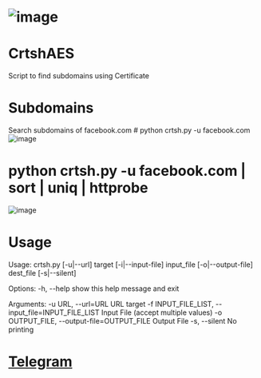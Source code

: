 # ![image](https://user-images.githubusercontent.com/66049511/119264025-04526600-bbd1-11eb-902e-fdc5c4fa4901.png)
# CrtshAES
Script to find subdomains using Certificate 

# Subdomains

Search subdomains of facebook.com # python crtsh.py  -u facebook.com
![image](https://user-images.githubusercontent.com/66049511/119264193-a4a88a80-bbd1-11eb-8324-10955446a86b.png)

# python crtsh.py  -u facebook.com | sort | uniq | httprobe
![image](https://user-images.githubusercontent.com/66049511/119264261-ea655300-bbd1-11eb-8d82-ef8779636361.png)


# Usage
Usage: crtsh.py [-u|--url] target [-i|--input-file] input_file [-o|--output-file] dest_file [-s|--silent]

Options:
  -h, --help            show this help message and exit

  Arguments:
    -u URL, --url=URL   URL target
    -f INPUT_FILE_LIST, --input_file=INPUT_FILE_LIST
                        Input File (accept multiple values)
    -o OUTPUT_FILE, --output-file=OUTPUT_FILE
                        Output File
    -s, --silent        No printing
# [Telegram](https://t.me/A_E_S_security)
